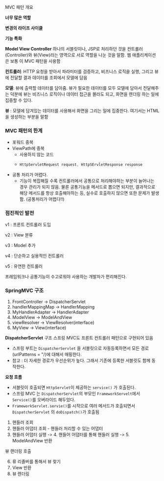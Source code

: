 MVC 패턴 개요

**너무 많은 역할**

**변경의 라이프 사이클**

**기능 특화**

**Model View Controller**
하나의 서블릿이나, JSP로 처리하던 것을 컨트롤러(Controller)와 뷰(View)라는 영역으로
서로 역할을 나눈 것을 말함. 웹 애플리케이션은 보통 이 MVC 패턴을 사용함

**컨트롤러**: HTTP 요청을 받아서 파라미터를 검증하고, 비즈니스 로직을 실행, 그리고 뷰에 전달할 결과 데이터를 조회에서 모델에 담음

**모델**: 뷰에 출력할 데이터를 담아줌. 뷰가 필요한 데이터를 모두   모델에 담아서 전달해주는 덕분에 뷰는 
비즈니스 로직이나 데이터 접근을 몰라도 되고, 화면을 렌더링 하는 일에 집중할 수 있다.

**뷰** : 모델에 담겨있는 데이터를 사용해서 화면을 그리는 일에 집중한다. 여기서는 HTML을 생성하는 부분을 말함


### MVC 패턴의 한계
* 포워드 중복
* ViewPath에 중복
  * 사용하지 않는 코드
  * ```java
    HttpServletRequest request, HttpSErvletResponse response
    ```
* 공통 처리가 어렵다.
  * 기능이 복잡해질 수록 컨트롤러에서 공통으로 처리해야하는 부분이 늘어나는 경우 관리가 되지 않음. 물론 공통기능을 메서드로 뽑으면 되지만, 결과적으로 
  해당 메서드를 항상 호출해야하는 등, 실수로 호출하지 않으면 또한 문제가 발생함. (공통처리가 어렵다!!)


### 점진적인 발전
v1 : 프론트 컨트롤러 도입

v2 : View 분류

v3 : Model 추가

v4 : 단순하고 실용적인 컨트롤러

v5 : 유연한 컨트롤러

프레임워크나 공통기능이 수고로워야 사용하는 개발자가 편리해진다. 


### SpringMVC 구조
1. FrontController -> DispatcherServlet
2. handlerMappingMap -> HandlerMapping
3. MyHandlerAdapter -> HandlerAdapter
4. ModelView -> ModelAndView
5. viewResolver -> ViewResolver(interface)
6. MyView -> View(interface)

**DispatcherServlet** 구조
스프링 MVC도 프론트 컨트롤러 패턴으로 구현되어 있음
* 스프링 부트는 `DispatcherServlet` 을 서블릿으로 자동등록하면서 모든 경로(urlPatterns = "/)에 대해서 매핑한다.
* 참고 : 더 자세한 경로가 우선순위가 높다. 그래서 기존에 등록한 서블릿도 함께 동작한다.


**요청 흐름**
* 서블릿이 호출되면 `HttpServlet`이 제공하는 `service()` 가 호출된다.
* 스프링 MVC 는 `DispatcherServlet`의 부모인 `FrameworkServelt`에서 `Service()`를 오버라이드 해두었다.
* `FrameworkServlet.servie()`를 시작으로 여러 메서드가 호출되면서 `DispatcherServlet` 의 `doDispatch()`가 호출됨

1. 핸들러 조회
2. 핸들러 어댑터 조회 - 핸들러 처리할 수 있는 어댑터
3. 핸들러 어댑터 실행 -> 4. 핸들어 어댑터를 통해 핸들러 실행 -> 5. ModelAndView 반환

뷰 랜더링 호출

6. 류 리졸버를 통해서 뷰 찾기
7. View 반환
8. 뷰 렌더링
